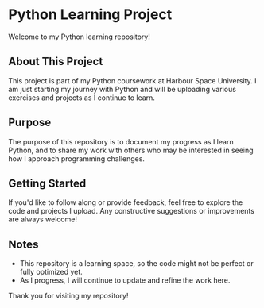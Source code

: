 # Python Learning Project

Welcome to my Python learning repository! 

## About This Project
This project is part of my Python coursework at Harbour Space University. 
I am just starting my journey with Python and will be uploading various exercises and projects as I continue to learn.

## Purpose
The purpose of this repository is to document my progress as I learn Python, 
and to share my work with others who may be interested in seeing how I approach programming challenges.

## Getting Started
If you'd like to follow along or provide feedback, feel free to explore the code and projects I upload. 
Any constructive suggestions or improvements are always welcome!

## Notes
- This repository is a learning space, so the code might not be perfect or fully optimized yet.
- As I progress, I will continue to update and refine the work here.

Thank you for visiting my repository!
